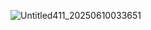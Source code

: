 ![Untitled411_20250610033651](https://github.com/user-attachments/assets/e0e923cd-04e2-4a74-9230-e87c4af314a2)

